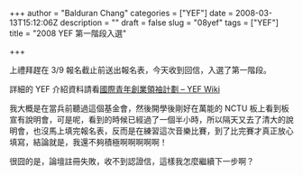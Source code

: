 +++
author = "Balduran Chang"
categories = ["YEF"]
date = 2008-03-13T15:12:06Z
description = ""
draft = false
slug = "08yef"
tags = ["YEF"]
title = "2008 YEF 第一階段入選"

+++


上禮拜趕在 3/9 報名截止前送出報名表，今天收到回信，入選了第一階段。

詳細的 YEF 介紹資料請看[國際青年創業領袖計劃 – YEF Wiki](http://www.entrepreneurship.net.tw/yef/wiki/index.php/%E5%9C%8B%E9%9A%9B%E9%9D%92%E5%B9%B4%E5%89%B5%E6%A5%AD%E9%A0%98%E8%A2%96%E8%A8%88%E5%8A%83)

我大概是在當兵前聽過這個基金會，然後開學後剛好在萬能的 NCTU 板上看到板宣有說明會，可是呢，看到的時候已經過了一個半小時，所以隔天又去了清大的說明會，也沒馬上填完報名表，反而是在練習這次音樂比賽，到了比完賽才真正放心填寫，結論就是，我還不夠積極啊啊啊啊啊！

很囧的是，論壇註冊失敗，收不到認證信，這樣我怎麼繼續下一步啊？

